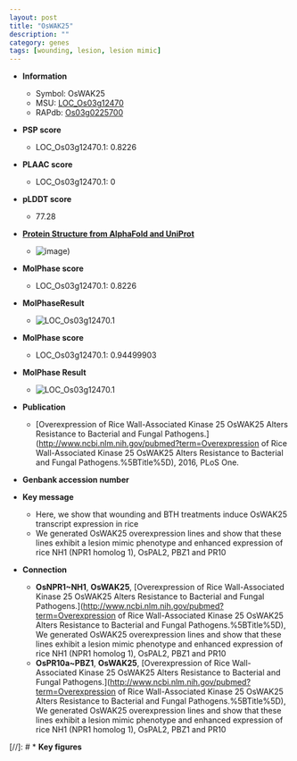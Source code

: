 ```yaml
---
layout: post
title: "OsWAK25"
description: ""
category: genes
tags: [wounding, lesion, lesion mimic]
---
```


* **Information**  
    + Symbol: OsWAK25  
    + MSU: [LOC_Os03g12470](http://rice.plantbiology.msu.edu/cgi-bin/ORF_infopage.cgi?orf=LOC_Os03g12470)  
    + RAPdb: [Os03g0225700](http://rapdb.dna.affrc.go.jp/viewer/gbrowse_details/irgsp1?name=Os03g0225700)  

* **PSP score**  
    + LOC_Os03g12470.1: 0.8226 

* **PLAAC score**  
    + LOC_Os03g12470.1: 0 

* **pLDDT score**
    + 77.28

* **[Protein Structure from AlphaFold and UniProt](https://www.uniprot.org/uniprotkb/Q8H7R6/entry#structure)**
    + ![image](https://ricepsp.github.io/images/Q8/AF-Q8H7R6-F1.png))

* **MolPhase score**
    + LOC_Os03g12470.1: 0.8226

* **MolPhaseResult**
    + ![LOC_Os03g12470.1](https://ricepsp.github.io/pictures/LOC_Os03g/LOC_Os03g12470.1.png)

* **MolPhase score**
    + LOC_Os03g12470.1: 0.94499903

* **MolPhase Result**
    + ![LOC_Os03g12470.1](https://304243504.github.io/Pictures/LOC_Os03g/LOC_Os03g12470.1.png)

* **Publication**  
    + [Overexpression of Rice Wall-Associated Kinase 25 OsWAK25 Alters Resistance to Bacterial and Fungal Pathogens.](http://www.ncbi.nlm.nih.gov/pubmed?term=Overexpression of Rice Wall-Associated Kinase 25 OsWAK25 Alters Resistance to Bacterial and Fungal Pathogens.%5BTitle%5D), 2016, PLoS One.

* **Genbank accession number**  

* **Key message**  
    + Here, we show that wounding and BTH treatments induce OsWAK25 transcript expression in rice
    + We generated OsWAK25 overexpression lines and show that these lines exhibit a lesion mimic phenotype and enhanced expression of rice NH1 (NPR1 homolog 1), OsPAL2, PBZ1 and PR10

* **Connection**  
    + __OsNPR1~NH1__, __OsWAK25__, [Overexpression of Rice Wall-Associated Kinase 25 OsWAK25 Alters Resistance to Bacterial and Fungal Pathogens.](http://www.ncbi.nlm.nih.gov/pubmed?term=Overexpression of Rice Wall-Associated Kinase 25 OsWAK25 Alters Resistance to Bacterial and Fungal Pathogens.%5BTitle%5D), We generated OsWAK25 overexpression lines and show that these lines exhibit a lesion mimic phenotype and enhanced expression of rice NH1 (NPR1 homolog 1), OsPAL2, PBZ1 and PR10
    + __OsPR10a~PBZ1__, __OsWAK25__, [Overexpression of Rice Wall-Associated Kinase 25 OsWAK25 Alters Resistance to Bacterial and Fungal Pathogens.](http://www.ncbi.nlm.nih.gov/pubmed?term=Overexpression of Rice Wall-Associated Kinase 25 OsWAK25 Alters Resistance to Bacterial and Fungal Pathogens.%5BTitle%5D), We generated OsWAK25 overexpression lines and show that these lines exhibit a lesion mimic phenotype and enhanced expression of rice NH1 (NPR1 homolog 1), OsPAL2, PBZ1 and PR10

[//]: # * **Key figures**  


